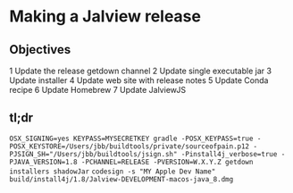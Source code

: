 # Making a Jalview release

## Objectives

1 Update the release getdown channel
2 Update single executable jar
3 Update installer
4 Update web site with release notes
5 Update Conda recipe
6 Update Homebrew
7 Update JalviewJS


## tl;dr

```OSX_SIGNING=yes KEYPASS=MYSECRETKEY gradle -POSX_KEYPASS=true -POSX_KEYSTORE=/Users/jbb/buildtools/private/sourceofpain.p12 -PJSIGN_SH="/Users/jbb/buildtools/jsign.sh" -Pinstall4j_verbose=true -PJAVA_VERSION=1.8 -PCHANNEL=RELEASE -PVERSION=W.X.Y.Z getdown installers shadowJar```
```codesign -s "MY Apple Dev Name" build/install4j/1.8/Jalview-DEVELOPMENT-macos-java_8.dmg```

